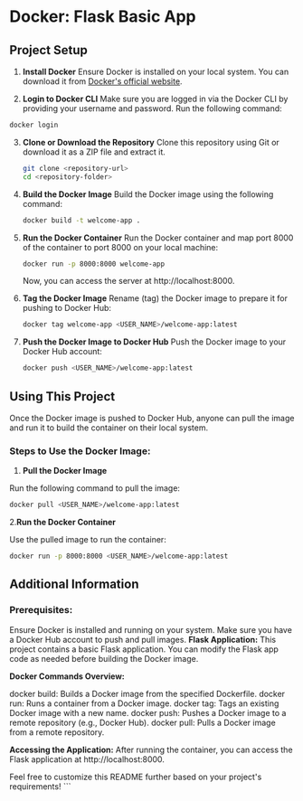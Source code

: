 # Docker: Flask Basic App

## Project Setup

1. **Install Docker**
   Ensure Docker is installed on your local system. You can download it from [Docker's official website](https://www.docker.com/).

2. **Login to Docker CLI**
   Make sure you are logged in via the Docker CLI by providing your username and password. Run the following command:

```bash
docker login
```

3. **Clone or Download the Repository**
   Clone this repository using Git or download it as a ZIP file and extract it.

   ```bash
   git clone <repository-url>
   cd <repository-folder>
   ```

4. **Build the Docker Image**
   Build the Docker image using the following command:

   ```bash
   docker build -t welcome-app .
   ```

5. **Run the Docker Container**
   Run the Docker container and map port 8000 of the container to port 8000 on your local machine:

   ```bash
   docker run -p 8000:8000 welcome-app
   ```

   Now, you can access the server at http://localhost:8000.

6. **Tag the Docker Image**
   Rename (tag) the Docker image to prepare it for pushing to Docker Hub:

   ```bash
   docker tag welcome-app <USER_NAME>/welcome-app:latest
   ```

7. **Push the Docker Image to Docker Hub**
   Push the Docker image to your Docker Hub account:
   ```bash
   docker push <USER_NAME>/welcome-app:latest
   ```

## Using This Project

Once the Docker image is pushed to Docker Hub, anyone can pull the image and run it to build the container on their local system.

### Steps to Use the Docker Image:

1. **Pull the Docker Image**

Run the following command to pull the image:

```bash
docker pull <USER_NAME>/welcome-app:latest
```

2.**Run the Docker Container**

Use the pulled image to run the container:

```bash
docker run -p 8000:8000 <USER_NAME>/welcome-app:latest
```

## Additional Information

### Prerequisites:

Ensure Docker is installed and running on your system.
Make sure you have a Docker Hub account to push and pull images.
**Flask Application:**
This project contains a basic Flask application. You can modify the Flask app code as needed before building the Docker image.

**Docker Commands Overview:**

docker build: Builds a Docker image from the specified Dockerfile.
docker run: Runs a container from a Docker image.
docker tag: Tags an existing Docker image with a new name.
docker push: Pushes a Docker image to a remote repository (e.g., Docker Hub).
docker pull: Pulls a Docker image from a remote repository.

**Accessing the Application:**
After running the container, you can access the Flask application at http://localhost:8000.

Feel free to customize this README further based on your project's requirements! ```

<!-- # Docker: Flask basic app

## project setup

1. Install Docker in your local system
2. Make sure you are logged In via CLI by providing username and password
3. Now , clone this repo or download as zip
4. run : bash `docker build -t welcome-app .`
5. run : bash `docker run -p 8000:8000 welcome-app` . Now, you can see your server running at localhost:8000 and at port 8000 in container
6. rename the docker project : bash `docker tag welcome-app <USER_NAME>/welcome-app:latest`
7. push the docker image to docker hub : bash `docker push  <USER_NAME>/welcome-app:latest`

## Using this project :

Now anyone can just pull this docker image and run it to build the container on their own local system. -->
